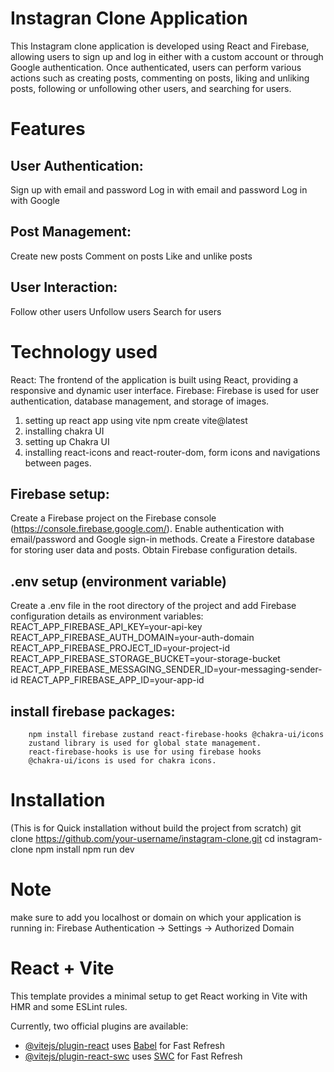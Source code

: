 # Instagran Clone Application

This Instagram clone application is developed using React and Firebase, allowing users to sign up and log in either with a custom account or through Google authentication. Once authenticated, users can perform various actions such as creating posts, commenting on posts, liking and unliking posts, following or unfollowing other users, and searching for users.

# Features

## User Authentication:

Sign up with email and password
Log in with email and password
Log in with Google

## Post Management:

Create new posts
Comment on posts
Like and unlike posts

## User Interaction:

Follow other users
Unfollow users
Search for users

# Technology used

React: The frontend of the application is built using React, providing a responsive and dynamic user interface.
Firebase: Firebase is used for user authentication, database management, and storage of images.

1. setting up react app using vite npm create vite@latest
2. installing chakra UI
3. setting up Chakra UI
4. installing react-icons and react-router-dom, form icons and navigations between pages.

## Firebase setup:

Create a Firebase project on the Firebase console (https://console.firebase.google.com/).
Enable authentication with email/password and Google sign-in methods.
Create a Firestore database for storing user data and posts.
Obtain Firebase configuration details.

## .env setup (environment variable)

Create a .env file in the root directory of the project and add Firebase configuration details as environment variables:
REACT_APP_FIREBASE_API_KEY=your-api-key
REACT_APP_FIREBASE_AUTH_DOMAIN=your-auth-domain
REACT_APP_FIREBASE_PROJECT_ID=your-project-id
REACT_APP_FIREBASE_STORAGE_BUCKET=your-storage-bucket
REACT_APP_FIREBASE_MESSAGING_SENDER_ID=your-messaging-sender-id
REACT_APP_FIREBASE_APP_ID=your-app-id

## install firebase packages:

    	npm install firebase zustand react-firebase-hooks @chakra-ui/icons
    	zustand library is used for global state management.
    	react-firebase-hooks is use for using firebase hooks
    	@chakra-ui/icons is used for chakra icons.

# Installation

(This is for Quick installation without build the project from scratch)
git clone https://github.com/your-username/instagram-clone.git
cd instagram-clone
npm install
npm run dev

# Note

make sure to add you localhost or domain on which your application is running in:
Firebase Authentication -> Settings -> Authorized Domain

# React + Vite

This template provides a minimal setup to get React working in Vite with HMR and some ESLint rules.

Currently, two official plugins are available:

- [@vitejs/plugin-react](https://github.com/vitejs/vite-plugin-react/blob/main/packages/plugin-react/README.md) uses [Babel](https://babeljs.io/) for Fast Refresh
- [@vitejs/plugin-react-swc](https://github.com/vitejs/vite-plugin-react-swc) uses [SWC](https://swc.rs/) for Fast Refresh
